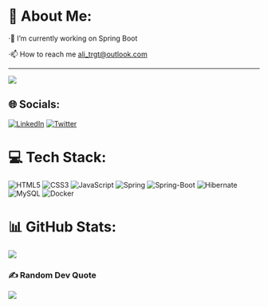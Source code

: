 # 💫 About Me:
·🌱 I’m currently working on Spring Boot

·📫 How to reach me ali_trgt@outlook.com

---
[![](https://visitcount.itsvg.in/api?id=AliTrgt&icon=8&color=0)](https://visitcount.itsvg.in)
## 🌐 Socials:
[![LinkedIn](https://img.shields.io/badge/LinkedIn-%230077B5.svg?logo=linkedin&logoColor=white)](https://www.linkedin.com/in/ali-turgut-86401121a/) [![Twitter](https://img.shields.io/badge/Twitter-%231DA1F2.svg?logo=Twitter&logoColor=white)](https://twitter.com/https://twitter.com/alitrgt2)

# 💻 Tech Stack:
![HTML5](https://img.shields.io/badge/html5-%23E34F26.svg?style=for-the-badge&logo=html5&logoColor=white) ![CSS3](https://img.shields.io/badge/css3-%231572B6.svg?style=for-the-badge&logo=css3&logoColor=white)  ![JavaScript](https://img.shields.io/badge/javascript-%23323330.svg?style=for-the-badge&logo=javascript&logoColor=%23F7DF1E) ![Spring](https://img.shields.io/badge/Spring-%236DB33F.svg?style=for-the-badge&logo=spring&logoColor=white)   ![Spring-Boot](https://img.shields.io/badge/Spring_Boot-%236DB33F.svg?style=for-the-badge&logo=spring-boot&logoColor=white)  ![Hibernate](https://img.shields.io/badge/Hibernate-%23B74138.svg?style=for-the-badge&logo=hibernate&logoColor=white) ![MySQL](https://img.shields.io/badge/mysql-%2300f.svg?style=for-the-badge&logo=mysql&logoColor=white) ![Docker](https://img.shields.io/badge/Docker-%232496ED.svg?style=for-the-badge&logo=docker&logoColor=white)
# 📊 GitHub Stats:
![](https://github-readme-stats.vercel.app/api?username=AliTrgt&theme=dark&hide_border=false&include_all_commits=false&count_private=true)<br/>



### ✍️ Random Dev Quote
![](https://quotes-github-readme.vercel.app/api?type=horizontal&theme=dark)



<!-- Proudly created with GPRM ( https://gprm.itsvg.in ) -->
